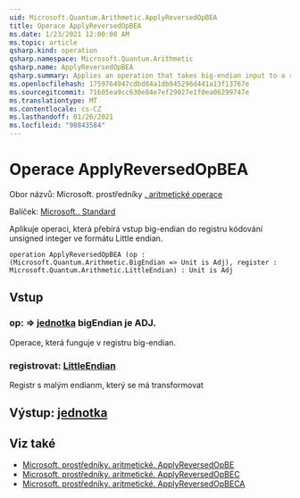 ```yaml
---
uid: Microsoft.Quantum.Arithmetic.ApplyReversedOpBEA
title: Operace ApplyReversedOpBEA
ms.date: 1/23/2021 12:00:00 AM
ms.topic: article
qsharp.kind: operation
qsharp.namespace: Microsoft.Quantum.Arithmetic
qsharp.name: ApplyReversedOpBEA
qsharp.summary: Applies an operation that takes big-endian input to a register encoding an unsigned integer using little-endian format.
ms.openlocfilehash: 1759764947cdbd84a1db945296d441a13f13767e
ms.sourcegitcommit: 71605ea9cc630e84e7ef29027e1f0ea06299747e
ms.translationtype: MT
ms.contentlocale: cs-CZ
ms.lasthandoff: 01/26/2021
ms.locfileid: "98843584"
---
```

# <a name="applyreversedopbea-operation"></a>Operace ApplyReversedOpBEA

Obor názvů: Microsoft. prostředníky [. aritmetické operace](xref:Microsoft.Quantum.Arithmetic)

Balíček: [Microsoft.. Standard](https://nuget.org/packages/Microsoft.Quantum.Standard)


Aplikuje operaci, která přebírá vstup big-endian do registru kódování unsigned integer ve formátu Little endian.

```qsharp
operation ApplyReversedOpBEA (op : (Microsoft.Quantum.Arithmetic.BigEndian => Unit is Adj), register : Microsoft.Quantum.Arithmetic.LittleEndian) : Unit is Adj
```


## <a name="input"></a>Vstup

### <a name="op--bigendian--unit--is-adj"></a>op: [](xref:Microsoft.Quantum.Arithmetic.BigEndian) => [jednotka](xref:microsoft.quantum.lang-ref.unit) bigEndian je ADJ.

Operace, která funguje v registru big-endian.


### <a name="register--littleendian"></a>registrovat: [LittleEndian](xref:Microsoft.Quantum.Arithmetic.LittleEndian)

Registr s malým endianm, který se má transformovat



## <a name="output--unit"></a>Výstup: [jednotka](xref:microsoft.quantum.lang-ref.unit)



## <a name="see-also"></a>Viz také

- [Microsoft. prostředníky. aritmetické. ApplyReversedOpBE](xref:Microsoft.Quantum.Arithmetic.ApplyReversedOpBE)
- [Microsoft. prostředníky. aritmetické. ApplyReversedOpBEC](xref:Microsoft.Quantum.Arithmetic.ApplyReversedOpBEC)
- [Microsoft. prostředníky. aritmetické. ApplyReversedOpBECA](xref:Microsoft.Quantum.Arithmetic.ApplyReversedOpBECA)